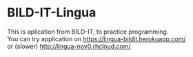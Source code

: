 # BILD-IT-Lingua
This is aplication from BILD-IT, to practice programming.
<br>You can try application on https://lingua-bildit.herokuapp.com/
<br>or (slower) http://lingua-nov0.rhcloud.com/
